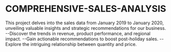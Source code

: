 # COMPREHENSIVE-SALES-ANALYSIS
This project delves into the sales data from January 2019 to January 2020, unveiling valuable insights and strategic recommendations for our business.
--Discover the trends in revenue, product performance, and regional impact.
--Gain actionable recommendations to boost post-holiday sales.
--Explore the intriguing relationship between quantity and price.

